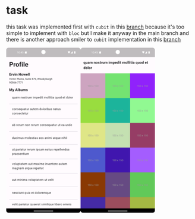 # task

this task was implemented first with `cubit` in this [branch](https://github.com/moha-b/ATW-Task/tree/cubit) because it's too simple to implement with `bloc` but I make it anyway in the main branch and there is another approach smiler to `cubit` implementation in this [branch](https://github.com/moha-b/ATW-Task/tree/bloc)


<img width="200" align="left" src="screenshots/home-page.png"/>
<img width="200" align="left" src="screenshots/detail-page.png"/>
